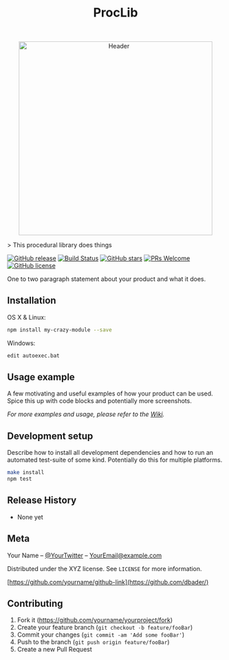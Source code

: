 <h1 align="center"> ProcLib </h1> <br>
<p align="center">
  <a href="https://github.com/Ktar5/ProcLib">
    <img alt="Header" title="Header" src="https://i.imgur.com/79Za4X7.gifv" width="450">
  </a>
</p>
> This procedural library does things

[![GitHub release](https://img.shields.io/github/release/Ktar5/ProcLib.svg)]()
[![Build Status](https://img.shields.io/travis/rust-lang/rust.svg)]()
[![GitHub stars](https://img.shields.io/github/stars/Ktar5/ProcLib.svg?style=flat-square)](https://github.com/Ktar5/ProcLib/stargazers)
[![PRs Welcome](https://img.shields.io/badge/PRs-welcome-brightgreen.svg?style=shields)](http://makeapullrequest.com)
[![GitHub license](https://img.shields.io/github/license/Ktar5/ProcLib.svg?style=flat-square)](https://github.com/Ktar5/ProcLib/blob/master/License.txt)

One to two paragraph statement about your product and what it does.

## Installation

OS X & Linux:

```sh
npm install my-crazy-module --save
```

Windows:

```sh
edit autoexec.bat
```

## Usage example

A few motivating and useful examples of how your product can be used. Spice this up with code blocks and potentially more screenshots.

_For more examples and usage, please refer to the [Wiki][wiki]._

## Development setup

Describe how to install all development dependencies and how to run an automated test-suite of some kind. Potentially do this for multiple platforms.

```sh
make install
npm test
```

## Release History
- None yet

## Meta

Your Name – [@YourTwitter](https://twitter.com/dbader_org) – YourEmail@example.com

Distributed under the XYZ license. See ``LICENSE`` for more information.

[https://github.com/yourname/github-link](https://github.com/dbader/)

## Contributing

1. Fork it (<https://github.com/yourname/yourproject/fork>)
2. Create your feature branch (`git checkout -b feature/fooBar`)
3. Commit your changes (`git commit -am 'Add some fooBar'`)
4. Push to the branch (`git push origin feature/fooBar`)
5. Create a new Pull Request

<!-- Markdown link & img dfn's -->
[npm-image]: https://img.shields.io/npm/v/datadog-metrics.svg?style=flat-square
[npm-url]: https://npmjs.org/package/datadog-metrics
[npm-downloads]: https://img.shields.io/npm/dm/datadog-metrics.svg?style=flat-square
[travis-image]: https://img.shields.io/travis/dbader/node-datadog-metrics/master.svg?style=flat-square
[travis-url]: https://travis-ci.org/dbader/node-datadog-metrics
[wiki]: https://github.com/yourname/yourproject/wiki
